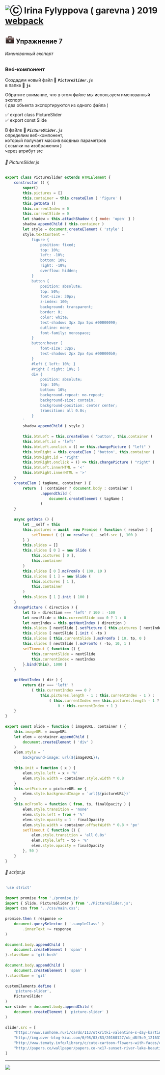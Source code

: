 [footer]: https://github.com/garevna/js-course/raw/master/images/a-level-ico.png?raw=true
[ico20]: https://raw.githubusercontent.com/garevna/a-level-js-lessons/master/ico/a-level-20.png
[ico25]: https://raw.githubusercontent.com/garevna/a-level-js-lessons/master/ico/a-level-25.png
[hw-30]: https://raw.githubusercontent.com/garevna/a-level-js-lessons/master/ico/briefcase-30.png
[cap-30]: https://raw.githubusercontent.com/garevna/a-level-js-lessons/master/ico/coffee-30.png
[warn-25]: https://raw.githubusercontent.com/garevna/a-level-js-lessons/master/ico/warning-25.png
[link-25]: https://raw.githubusercontent.com/garevna/a-level-js-lessons/master/ico/link-25.png
[err-20]: https://raw.githubusercontent.com/garevna/a-level-js-lessons/master/ico/no_entry-20.png
[err-25]: https://raw.githubusercontent.com/garevna/a-level-js-lessons/master/ico/no_entry-25.png
[err-30]: https://raw.githubusercontent.com/garevna/a-level-js-lessons/master/ico/no_entry-30.png
[file-20]: https://raw.githubusercontent.com/garevna/a-level-js-lessons/master/ico/pencil-20.png
[file-25]: https://raw.githubusercontent.com/garevna/a-level-js-lessons/master/ico/pencil-25.png
[file-30]: https://raw.githubusercontent.com/garevna/a-level-js-lessons/master/ico/pencil-30.png
[file-40]: https://raw.githubusercontent.com/garevna/a-level-js-lessons/master/ico/pencil-40.png
[dir-20]: https://raw.githubusercontent.com/garevna/a-level-js-lessons/master/ico/folder-20.png
[dir-25]: https://raw.githubusercontent.com/garevna/a-level-js-lessons/master/ico/folder-25.png
[dir-30]: https://raw.githubusercontent.com/garevna/a-level-js-lessons/master/ico/folder-30.png
[dir-40]: https://raw.githubusercontent.com/garevna/a-level-js-lessons/master/ico/folder-40.png
[bash-20]: https://raw.githubusercontent.com/garevna/a-level-js-lessons/master/ico/bash-20.png
[bash-25]: https://raw.githubusercontent.com/garevna/a-level-js-lessons/master/ico/bash-25.png
[bash-30]: https://raw.githubusercontent.com/garevna/a-level-js-lessons/master/ico/bash-30.png
[bash-40]: https://raw.githubusercontent.com/garevna/a-level-js-lessons/master/ico/bash-40.png

# <img src="https://avatars2.githubusercontent.com/u/19735284?s=40&v=4" width="30" title="Ⓒ Irina Fylyppova ( garevna ) 2019"/> [webpack](md/webpack.md)

## ![hw-30] Упражнение 7

###### Именованный экспорт

### Веб-компонент

Создадим новый файл :pencil: **_`PictureSlider.js`_**<br/>
в папке :open_file_folder: **`js`**

Обратите внимание, что в этом файле мы используем именованный экспорт <br/>
( два объекта экспортируются из одного файла )

✅ export class PictureSlider<br/>
✅ export const Slide

В файле  :pencil: **_`PictureSlider.js`_**<br/>
определим веб-компонент,<br/>
который получает массив входных параметров<br/>
( ссылки на изображения )<br/>
через атрибут src

###### :pencil: PictureSlider.js
```javascript
export class PictureSlider extends HTMLElement {
    constructor () {
        super()
        this.pictures = []
        this.container = this.createElem ( 'figure' )
        this.getData ()
        this.currentIndex = 0
        this.currentSlide = 0
        let shadow = this.attachShadow ( { mode: 'open' } )
        shadow.appendChild ( this.container )
        let style = document.createElement ( 'style' )
        style.textContent = `
            figure {
                position: fixed;
                top: 10%;
                left: -10%;
                bottom: 10%;
                right: -10%;
                overflow: hidden;
            }
            button {
                position: absolute;
                top: 50%;
                font-size: 30px;
                z-index: 100;
                background: transparent;
                border: 0;
                color: white;
                text-shadow: 3px 3px 5px #00000090;
                outline: none;
                font-family: monospace;
            }
            button:hover {
                font-size: 32px;
                text-shadow: 2px 2px 4px #000000b0;
            }
            #left { left: 10%; }
            #right { right: 10%; }
            div {
                position: absolute;
                top: 10%;
                bottom: 10%;
                background-repeat: no-repeat;
                background-size: contain;
                background-position: center center;
                transition: all 0.8s;
            }
        `
        shadow.appendChild ( style )

        this.btnLeft = this.createElem ( 'button', this.container )
        this.btnLeft.id = 'left'
        this.btnLeft.onclick = () => this.changePicture ( "left" )
        this.btnRight = this.createElem ( 'button', this.container )
        this.btnRight.id = 'right'
        this.btnRight.onclick = () => this.changePicture ( "right" )
        this.btnLeft.innerHTML = '<'
        this.btnRight.innerHTML = '>'
    }
    createElem ( tagName, container ) {
        return  ( !container ? document.body : container )
                .appendChild (
                    document.createElement ( tagName )
                )
    }

    async getData () {
        let __self = this
        this.pictures = await  new Promise ( function ( resolve ) {
            setTimeout ( () => resolve ( __self.src ), 100 )
        } )
        this.slides = []
        this.slides [ 0 ] = new Slide (
            this.pictures [ 0 ],
            this.container
        )
        this.slides [ 0 ].mcFromTo ( 100, 10 )
        this.slides [ 1 ] = new Slide (
            this.pictures [ 1 ],
            this.container
        )
        this.slides [ 1 ].init ( 100 )
    }
    changePicture ( direction ) {
        let to = direction === 'left' ? 100 : -100
        let nextSlide = this.currentSlide === 0 ? 1 : 0
        let nextIndex = this.getNextIndex ( direction )
        this.slides [ nextSlide ].setPicture ( this.pictures [ nextIndex ] )
        this.slides [ nextSlide ].init ( -to )
        this.slides [ this.currentSlide ].mcFromTo ( 10, to, 0 )
        this.slides [ nextSlide ].mcFromTo ( -to, 10, 1 )
        setTimeout ( function () {
            this.currentSlide = nextSlide
            this.currentIndex = nextIndex
        }.bind(this), 1000 )
    }

    getNextIndex ( dir ) {
        return dir === 'left' ?
            ( this.currentIndex === 0 ?
                this.pictures.length - 1 : this.currentIndex - 1 ) :
                    ( this.currentIndex === this.pictures.length - 1 ?
                        0 : this.currentIndex + 1 )
    }
}

export const Slide = function ( imageURL, container ) {
    this.imageURL = imageURL
    let elem = container.appendChild (
        document.createElement ( 'div' )
    )
    elem.style = `
        background-image: url(${imageURL});
    `
    this.init = function ( x ) {
        elem.style.left = x + '%'
        elem.style.width = container.style.width * 0.8
    }
    this.setPicture = pictureURL => {
        elem.style.backgroundImage = `url(${pictureURL})`
    }
    this.mcFromTo = function ( from, to, finalOpacity ) {
        elem.style.transition = 'none'
        elem.style.left = from + '%'
        elem.style.opacity = 1 - finalOpacity
        elem.style.width = container.offsetWidth * 0.8 + 'px'
        setTimeout ( function () {
            elem.style.transition = 'all 0.8s'
            elem.style.left = to + '%'
            elem.style.opacity = finalOpacity
        }, 50 )
    }
}
```
###### :pencil: script.js
```javascript
'use strict'

import promise from './promise.js'
import { Slide, PictureSlider } from './PictureSlider.js';
import css from '../css/main.css';

promise.then ( response =>
    document.querySelector ( '.sampleClass' )
        .innerText += response
)

document.body.appendChild (
    document.createElement ( 'span' )
).className = 'git-bush'

document.body.appendChild (
    document.createElement ( 'span' )
).className = 'git'

customElements.define (
    'picture-slider',
    PictureSlider
)
var slider = document.body.appendChild (
    document.createElement ( 'picture-slider' )
)

slider.src = [
    "https://www.sunhome.ru/i/cards/113/otkritki-valentine-s-day-kartinki.orig.jpg",
    "http://img.over-blog-kiwi.com/0/98/03/83/20160127/ob_d8f5c9_12163786387fxcdr3.jpg",
    "http://www.tematy.info/library/c/cute-cartoon-flowers-with-faces/cute-cartoon-flowers-with-faces-19.jpg",
    "http://papers.co/wallpaper/papers.co-nx17-sunset-river-lake-beautiful-nature-28-wallpaper.jpg"
]
```

_________________________________________________________________________

![](https://github.com/garevna/js-course/raw/master/images/a-level-ico.png?raw=true)
